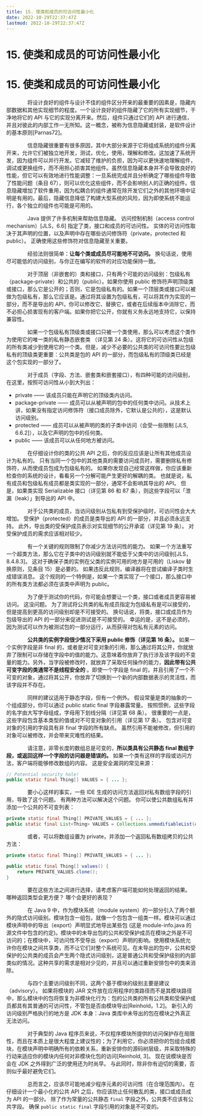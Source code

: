 ```yaml
---
title: 15. 使类和成员的可访问性最小化
date: 2022-10-29T22:37:47Z
lastmod: 2022-10-29T22:37:47Z
---
```


# 15. 使类和成员的可访问性最小化

# 15. 使类和成员的可访问性最小化

　　　　将设计良好的组件与设计不佳的组件区分开来的最重要的因素是，隐藏内部数据和其他实现细节的程度。一个设计良好的组件隐藏了它的所有实现细节，干净地将它的 API 与它的实现分离开来。然后，组件只通过它们的 API 进行通信，并且对彼此的内部工作一无所知。这一概念，被称为信息隐藏或封装，是软件设计的基本原则[Parnas72]。

　　　　信息隐藏很重要有很多原因，其中大部分来源于它将组成系统的组件分离开来，允许它们被独立地开发，测试，优化，使用，理解和修改。这加速了系统开发，因为组件可以并行开发。它减轻了维护的负担，因为可以更快速地理解组件，调试或更换组件，而不用担心损害其他组件。虽然信息隐藏本身并不会导致良好的性能，但它可以有效地进行性能调整：一旦系统完成并且分析确定了哪些组件导致了性能问题（条目 67），则可以优化这些组件，而不会影响别人的正确的组件。信息隐藏增加了软件重用，因为松耦合的组件通常在除开发它们之外的其他环境中证明是有用的。最后，隐藏信息降低了构建大型系统的风险，因为即使系统不能运行，各个独立的组件也可能是可用的。

　　　　Java 提供了许多机制来帮助信息隐藏。 访问控制机制（access control mechanism）[JLS，6.6] 指定了类，接口和成员的可访问性。 实体的可访问性取决于其声明的位置，以及声明中存在哪些访问修饰符（private，protected 和 public）。 正确使用这些修饰符对信息隐藏至关重要。

　　　　经验法则很简单：**让每个类或成员尽可能地不可访问。**  换句话说，使用尽可能低的访问级别，与你正在编写的软件的对应功能保持一致。

　　　　对于顶层（非嵌套的）类和接口，只有两个可能的访问级别：包级私有（package-private）和公共的（public）。如果你使用 public 修饰符声明顶级类或接口，那么它是公开的；否则，它是包级私有的。如果一个顶层类或接口可以被做为包级私有，那么它应该是。通过将其设置为包级私有，可以将其作为实现的一部分，而不是导出的 API，你可以修改它、替换它，或者在后续版本中消除它，而不必担心损害现有的客户端。如果你把它公开，你就有义务永远地支持它，以保持兼容性。

　　　　如果一个包级私有顶级类或接口只被一个类使用，那么可以考虑这个类作为使用它的唯一类的私有静态嵌套类 （详见第 24 条）。这将它的可访问性从包级的所有类减少到使用它的一个类。但是，减少不必要的公共类的可访问性要比包级私有的顶级类更重要：公共类是包的 API 的一部分，而包级私有的顶级类已经是这个包实现的一部分了。

　　　　对于成员（字段、方法、嵌套类和嵌套接口），有四种可能的访问级别，在这里，按照可访问性从小到大列出：

- private —— 该成员只能在声明它的顶级类内访问。
- package-private —— 成员可以从被声明的包中的任何类中访问。从技术上讲，如果没有指定访问修饰符（接口成员除外，它默认是公共的），这是默认访问级别。
- protected —— 成员可以从被声明的类的子类中访问（会受一些限制 [JLS, 6.6.2]），以及它声明的包中的任何类。
- public —— 该成员可以从任何地方被访问。

　　　　在仔细设计你的类的公共 API 之后，你的反应应该是让所有其他成员设计为私有的。 只有当同一个包中的其他类真的需要访问成员时，需要删除私有修饰符，从而使成员包成为包级私有的。 如果你发现自己经常这样做，你应该重新检查你的系统的设计，看看另一个分解可能产生更好的解耦的类。 也就是说，私有成员和包级私有成员都是类实现的一部分，通常不会影响其导出的 API。 但是，如果类实现 Serializable 接口（详见第 86 和 87 条），则这些字段可以「泄漏（leak）」到导出的 API 中。

　　　　对于公共类的成员，当访问级别从包私有到受保护级时，可访问性会大大增加。 受保护（protected）的成员是类导出的 API 的一部分，并且必须永远支持。 此外，导出类的受保护成员表示对实现细节的公开承诺（详见第 19 条）。 对受保护成员的需求应该相对较少。

　　　　有一个关键的规则限制了你减少方法访问性的能力。 如果一个方法重写一个超类方法，那么它在子类中的访问级别就不能低于父类中的访问级别[JLS，8.4.8.3]。 这对于确保子类的实例在父类的实例可用的地方是可用的（Liskov 替换原则，见条目 15）是必要的。 如果违反此规则，编译器将在尝试编译子类时生成错误消息。 这个规则的一个特例是，如果一个类实现了一个接口，那么接口中的所有类方法都必须在该类中声明为 public。

　　　　为了便于测试你的代码，你可能会想要让一个类，接口或者成员更容易被访问。 这没问题。 为了测试将公共类的私有成员指定为包级私有是可以接受的，但是提高到更高的访问级别却是不可接受的。 换句话说，将类，接口或成员作为包级导出的 API 的一部分来促进测试是不可接受的。 幸运的是，这不是必须的，因为测试可以作为被测试包的一部分运行，从而获得对包私有元素的访问。

　　　　**公共类的实例字段很少情况下采用 public 修饰（详见第 16 条）。**  如果一个实例字段是非 final 的，或者是对可变对象的引用，那么通过将其公开，你就放弃了限制可以存储在字段中的值的能力。这意味着你放弃了执行涉及该字段的不变量的能力。另外，当字段被修改时，就放弃了采取任何操作的能力，**因此带有公共可变字段的类通常不是线程安全的** 。即使一个字段是 final 的，并且引用了一个不可变的对象，通过将其公开，你放弃了切换到一个新的内部数据表示的灵活性，而该字段并不存在。

　　　　同样的建议适用于静态字段，但有一个例外。 假设常量是类的抽象的一个组成部分，你可以通过 public static final 字段暴露常量。 按照惯例，这些字段的名字由大写字母组成，字母用下划线分隔（详见第 68 条）。 很重要的一点是，这些字段包含基本类型的值或对不可变对象的引用（详见第 17 条）。 包含对可变对象的引用的字段具有非 final 字段的所有缺点。 虽然引用不能被修改，但引用的对象可以被修改，并会带来灾难性的结果。

　　　　请注意，非零长度的数组总是可变的，**所以类具有公共静态 final 数组字段，或返回这样一个字段的访问器是错误的。**  如果一个类有这样的字段或访问方法，客户端将能够修改数组的内容。 这是安全漏洞的常见来源：

```java
// Potential security hole!
public static final Thing[] VALUES = { ... };
```

　　　　要小心这样的事实，一些 IDE 生成的访问方法返回对私有数组字段的引用，导致了这个问题。 有两种方法可以解决这个问题。 你可以使公共数组私有并添加一个公共的不可变列表：

```java
private static final Thing[] PRIVATE_VALUES = { ... };
public static final List<Thing> VALUES = Collections.unmodifiableList(Arrays.asList(PRIVATE_VALUES));
```

　　　　或者，可以将数组设置为 private，并添加一个返回私有数组拷贝的公共方法：

```java
private static final Thing[] PRIVATE_VALUES = { ... };

public static final Thing[] values() {
    return PRIVATE_VALUES.clone();
}
```

　　　　要在这些方法之间进行选择，请考虑客户端可能如何处理返回的结果。 哪种返回类型会更方便？ 哪个会更好的表现？

　　　　在 Java 9 中，作为模块系统（module system）的一部分引入了两个额外的隐式访问级别。模块包含一组包，就像一个包包含一组类一样。模块可以通过模块声明中的导出（export）声明显式地导出某些包 (这是 module-info.java 的源文件中包含的约定)。模块中的未导出包的公共和受保护成员在模块之外是不可访问的；在模块中，可访问性不受导出（export）声明的影响。使用模块系统允许你在模块之间共享类，而不让它们对整个系统可见。在未导出的包中，公共和受保护的公共类的成员会产生两个隐式访问级别，这是普通公共和受保护级别的内部类似的情况。这种共享的需求是相对少见的，并且可以通过重新安排包中的类来消除。

　　　　与四个主要访问级别不同，这两个基于模块的级别主要是建议（advisory）。 如果将模块的 JAR 文件放在应用程序的类路径而不是其模块路径中，那么模块中的包将恢复为非模块化行为：包的公共类的所有公共类和受保护成员都具有其普通的可访问性，不管包是否由模块导出[Reinhold，1.2]。 新引入的访问级别严格执行的地方是 JDK 本身：Java 类库中未导出的包在模块之外真正无法访问。

　　　　对于典型的 Java 程序员来说，不仅程序模块所提供的访问保护存在局限性，而且在本质上是很大程度上建议性的；为了利用它，你必须把你的包组合成模块，在模块声明中明确所有的依赖关系，重新安排你的源码树层级，并采取特殊的行动来适应你的模块内任何对非模块化包的访问[Reinhold, 3]。 现在说模块是否会在 JDK 之外得到广泛的使用还为时尚早。 与此同时，除非你有迫切的需要，否则似乎最好避免它们。

　　　　总而言之，应该尽可能地减少程序元素的可访问性（在合理范围内）。 在仔细设计一个最小化的公共 API 之后，你应该防止任何散乱的类，接口或成员成为 API 的一部分。 除了作为常量的公共静态 `final` 字段之外，公共类不应该有公共字段。 确保 `public static final` 字段引用的对象是不可变的。
